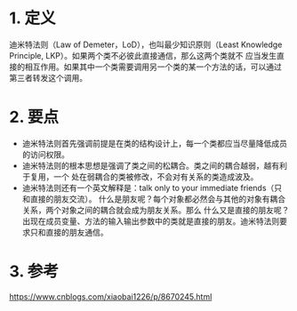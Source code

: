 # 1. 定义

迪米特法则（Law of Demeter，LoD），也叫最少知识原则（Least Knowledge Principle, LKP）。如果两个类不必彼此直接通信，那么这两个类就不
应当发生直接的相互作用。如果其中一个类需要调用另一个类的某一个方法的话，可以通过
第三者转发这个调用。

# 2. 要点

- 迪米特法则首先强调前提是在类的结构设计上，每一个类都应当尽量降低成员的访问权限。
- 迪米特法则的根本思想是强调了类之间的松耦合。类之间的耦合越弱，越有利于复用，一个
处在弱耦合的类被修改，不会对有关系的类造成波及。
- 迪米特法则还有一个英文解释是：talk only to your immediate friends（只和直接的朋友交流）。
什么是朋友呢？每个对象都必然会与其他的对象有耦合关系，两个对象之间的耦合就会成为朋友关系。那么
什么又是直接的朋友呢？出现在成员变量、方法的输入输出参数中的类就是直接的朋友。迪米特法则要求只和直接的朋友通信。


# 3. 参考

https://www.cnblogs.com/xiaobai1226/p/8670245.html